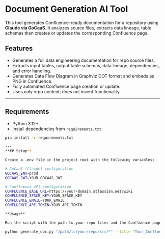 # Document Generation AI Tool

This tool generates Confluence-ready documentation for a repository using **Claude via GoCaaS**. It analyzes source files, extracts data lineage, table schemas then creates or updates the corresponding Confluence page.

## Features

- Generates a full data engineering documentation for repo source files.
- Extracts input tables, output table schemas, data lineage, dependencies, and error handling.
- Generates Data Flow Diagram in Graphviz DOT format and embeds as PNG in Confluence.
- Fully automated Confluence page creation or update.
- Uses only repo content; does not invent functionality.

---
## Requirements

- Python 3.12+
- Install dependencies from `requirements.txt`:

```bash
pip install -r requirements.txt

---
**## Setup**

Create a .env file in the project root with the following variables:

# GoCaaS (Claude) configuration
GOCAAS_ENV=prod
GOCAAS_JWT=YOUR_GOCAAS_JWT

# Confluence API configuration
CONFLUENCE_BASE_URL=https://your-domain.atlassian.net/wiki
CONFLUENCE_SPACE_KEY=YOUR_SPACE_KEY
CONFLUENCE_EMAIL=YOUR_EMAIL
CONFLUENCE_API_TOKEN=YOUR_API_TOKEN

**Usage**

Run the script with the path to your repo files and the Confluence page title:

python generate_doc.py "/path/to/your/repo/src/*" --title "Your_Confluence_Page_Title"

